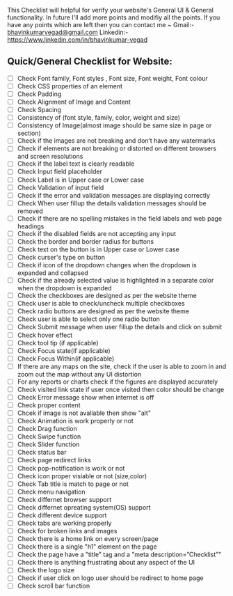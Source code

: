 
This Checklist will helpful for verify your website's General UI & General functionality. In future I'll add more points and modifiy all the points. If you have any points which are left then you can contact me ~
Gmail:- bhavinkumarvegad@gmail.com
Linkedin:- https://www.linkedin.com/in/bhavinkumar-vegad
## Quick/General Checklist for Website:
  * [ ] Check Font family, Font styles , Font size, Font weight, Font colour
  * [ ] Check CSS properties of an element
  * [ ] Check Padding
  * [ ] Check Alignment of Image and Content
  * [ ] Check Spacing
  * [ ] Consistency of (font style, family, color, weight and size)
  * [ ] Consistency of Image(almost image should be same size in page or section)
  * [ ] Check if the images are not breaking and don’t have any watermarks
  * [ ] Check if elements are not breaking or distorted on different browsers and screen resolutions
  * [ ] Check if the label text is clearly readable
  * [ ] Check Input field placeholder
  * [ ] Check Label is in Upper case or Lower case
  * [ ] Check Validation of input field
  * [ ] Check if the error and validation messages are displaying correctly
  * [ ] Check When user fillup the details validation messages should be removed
  * [ ] Check if there are no spelling mistakes in the field labels and web page headings
  * [ ] Check if the disabled fields are not accepting any input
  * [ ] Check the border and border radius for buttons
  * [ ] Check text on the button is in Upper case or Lower case
  * [ ] Check curser's type on button
  * [ ] Check if icon of the dropdown changes when the dropdown is expanded and collapsed
  * [ ] Check if the already selected value is highlighted in a separate color when the dropdown is expanded
  * [ ] Check the checkboxes are designed as per the website theme
  * [ ] Check user is able to check/uncheck multiple checkboxes
  * [ ] Check radio buttons are designed as per the website theme
  * [ ] Check user is able to select only one radio button
  * [ ] Check Submit message when user fillup the details and click on submit
  * [ ] Check hover effect
  * [ ] Check tool tip (if applicable)
  * [ ] Check Focus state(if applicable)
  * [ ] Check Focus Within(if applicable)
  * [ ] If there are any maps on the site, check if the user is able to zoom in and zoom out the map without any UI distortion
  * [ ] For any reports or charts check if the figures are displayed accurately
  * [ ] Check visited link state if user once visited then color should be change
  * [ ] Check Error message show when internet is off
  * [ ] Check proper content
  * [ ] Chcek if image is not avaliable then show "alt"
  * [ ] Check Animation is work properly or not
  * [ ] Check Drag function
  * [ ] Check Swipe function
  * [ ] Check Slider function
  * [ ] Check status bar
  * [ ] Check page redirect links
  * [ ] Check pop-notification is work or not
  * [ ] Check icon proper visiable or not (size,color)
  * [ ] Check Tab title is match to page or not
  * [ ] Check menu navigation
  * [ ] Check differnet browser support
  * [ ] Check differnet opreating system(OS) support
  * [ ] Check different device support
  * [ ] Check tabs are working properly
  * [ ] Check for broken links and images
  * [ ] Check there is a home link on every screen/page
  * [ ] Check there is a single "h1" element on the page
  * [ ] Check the page have a "title" tag and a "meta description=”Checklist”"
  * [ ] Check there is anything frustrating about any aspect of the UI
  * [ ] Check the logo size
  * [ ] Check if user click on logo user should be redirect to home page
  * [ ] Check scroll bar function